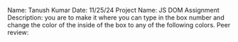 Name: Tanush Kumar
Date: 11/25/24
Project Name: JS DOM Assignment
Description:  you are to make it where you can type in the box number and change the color of the inside of the box to any of the following colors.
Peer review:
